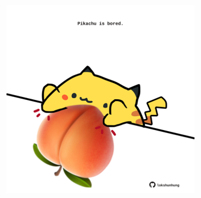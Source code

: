 <!-- built at 11/08/2022, 15:01:09 UTC -->
<p align="center">
  <img width="500" height="500" src="./ReadmeImage.svg">
</p>
